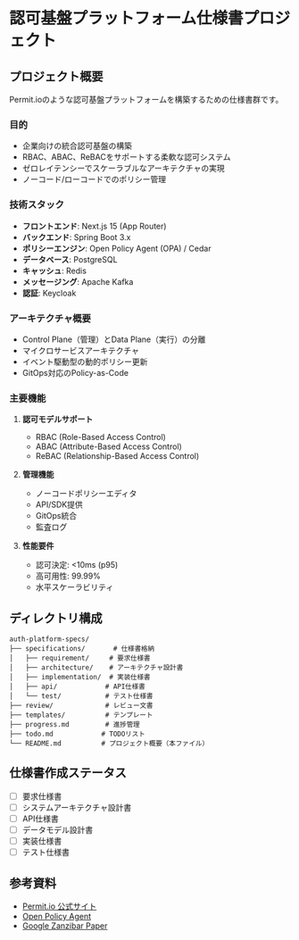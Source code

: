 # 認可基盤プラットフォーム仕様書プロジェクト

## プロジェクト概要
Permit.ioのような認可基盤プラットフォームを構築するための仕様書群です。

### 目的
- 企業向けの統合認可基盤の構築
- RBAC、ABAC、ReBACをサポートする柔軟な認可システム
- ゼロレイテンシーでスケーラブルなアーキテクチャの実現
- ノーコード/ローコードでのポリシー管理

### 技術スタック
- **フロントエンド**: Next.js 15 (App Router)
- **バックエンド**: Spring Boot 3.x
- **ポリシーエンジン**: Open Policy Agent (OPA) / Cedar
- **データベース**: PostgreSQL
- **キャッシュ**: Redis
- **メッセージング**: Apache Kafka
- **認証**: Keycloak

### アーキテクチャ概要
- Control Plane（管理）とData Plane（実行）の分離
- マイクロサービスアーキテクチャ
- イベント駆動型の動的ポリシー更新
- GitOps対応のPolicy-as-Code

### 主要機能
1. **認可モデルサポート**
   - RBAC (Role-Based Access Control)
   - ABAC (Attribute-Based Access Control)
   - ReBAC (Relationship-Based Access Control)

2. **管理機能**
   - ノーコードポリシーエディタ
   - API/SDK提供
   - GitOps統合
   - 監査ログ

3. **性能要件**
   - 認可決定: <10ms (p95)
   - 高可用性: 99.99%
   - 水平スケーラビリティ

## ディレクトリ構成
```
auth-platform-specs/
├── specifications/       # 仕様書格納
│   ├── requirement/     # 要求仕様書
│   ├── architecture/    # アーキテクチャ設計書
│   ├── implementation/  # 実装仕様書
│   ├── api/            # API仕様書
│   └── test/           # テスト仕様書
├── review/             # レビュー文書
├── templates/          # テンプレート
├── progress.md         # 進捗管理
├── todo.md            # TODOリスト
└── README.md          # プロジェクト概要（本ファイル）
```

## 仕様書作成ステータス
- [ ] 要求仕様書
- [ ] システムアーキテクチャ設計書
- [ ] API仕様書
- [ ] データモデル設計書
- [ ] 実装仕様書
- [ ] テスト仕様書

## 参考資料
- [Permit.io 公式サイト](https://www.permit.io)
- [Open Policy Agent](https://www.openpolicyagent.org)
- [Google Zanzibar Paper](https://research.google/pubs/pub48190/)
